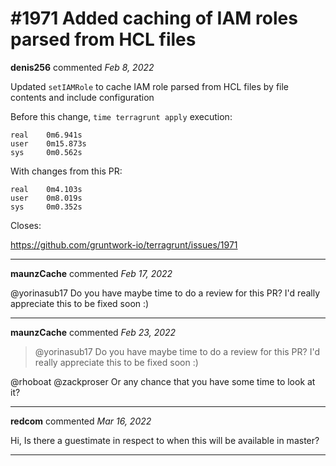 # #1971 Added caching of IAM roles parsed from HCL files

**denis256** commented *Feb 8, 2022*

Updated `setIAMRole` to cache IAM role parsed from HCL files by file contents and include configuration

Before this change, `time terragrunt apply` execution:
```
real    0m6.941s
user    0m15.873s
sys     0m0.562s
```

With changes from this PR:
```
real    0m4.103s
user    0m8.019s
sys     0m0.352s
```

Closes:

https://github.com/gruntwork-io/terragrunt/issues/1971
<br />
***


**maunzCache** commented *Feb 17, 2022*

@yorinasub17 Do you have maybe time to do a review for this PR? I'd really appreciate this to be fixed soon :)
***

**maunzCache** commented *Feb 23, 2022*

> @yorinasub17 Do you have maybe time to do a review for this PR? I'd really appreciate this to be fixed soon :)

@rhoboat @zackproser Or any chance that you have some time to look at it?
***

**redcom** commented *Mar 16, 2022*

Hi, Is there a guestimate in respect to when this will be available in master?
***

